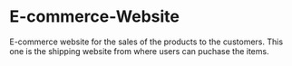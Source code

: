 # E-commerce-Website
E-commerce website for the sales of the products to the customers.
This one is the shipping website from where users can puchase the items.
